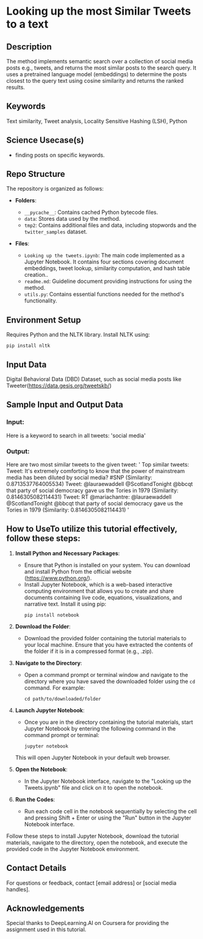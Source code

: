 # Looking up the most Similar Tweets to a text

## Description
The method implements semantic search over a collection of social media posts e.g., tweets, and returns the most similar posts to the search query. It uses a pretrained language model (embeddings) to determine the posts closest to the query text using cosine similarity and returns the ranked results.  

## Keywords
Text similarity, Tweet analysis, Locality Sensitive Hashing (LSH), Python

## Science Usecase(s)
- finding posts on specific keywords.

## Repo Structure
The repository is organized as follows:
- **Folders**:
  - `__pycache__`: Contains cached Python bytecode files.
  - `data`: Stores data used by the method.
  - `tmp2`: Contains additional files and data, including stopwords and the `twitter_samples` dataset.

- **Files**:
  - `Looking up the tweets.ipynb`: The main code implemented as a Jupyter Notebook. It contains four sections covering document embeddings, tweet lookup, similarity computation, and hash table creation..
  - `readme.md`: Guideline document providing instructions for using the method.
  - `utils.py`: Contains essential functions needed for the method's functionality.
  

## Environment Setup
Requires Python and the NLTK library. Install NLTK using:

```
pip install nltk
```


## Input Data
Digital Behavioral Data (DBD) Dataset, such as social media posts like Tweeter(https://data.gesis.org/tweetskb/)

## Sample Input and Output Data
### Input:
Here is a keyword to search in all tweets:
'social media'
### Output:
Here are two most similar tweets to the given tweet:
'
Top similar tweets:
Tweet: It's extremely comforting to know that the power of mainstream media has been diluted by social media? #SNP (Similarity: 0.8713537764005534)
Tweet: @lauraewaddell @ScotlandTonight @bbcqt that party of social democracy gave us the Tories in 1979 (Similarity: 0.8146305082114431)
Tweet: RT @mariachantre: @lauraewaddell @ScotlandTonight @bbcqt that party of social democracy gave us the Tories in 1979 (Similarity: 0.8146305082114431)
'


## How to UseTo utilize this tutorial effectively, follow these steps:

1. **Install Python and Necessary Packages**:
   - Ensure that Python is installed on your system. You can download and install Python from the official website (https://www.python.org/).
   - Install Jupyter Notebook, which is a web-based interactive computing environment that allows you to create and share documents containing live code, equations, visualizations, and narrative text. Install it using pip:
     ```
     pip install notebook
     ```

2. **Download the Folder**:
   - Download the provided folder containing the tutorial materials to your local machine. Ensure that you have extracted the contents of the folder if it is in a compressed format (e.g., .zip).

3. **Navigate to the Directory**:
   - Open a command prompt or terminal window and navigate to the directory where you have saved the downloaded folder using the `cd` command. For example:
     ```
     cd path/to/downloaded/folder
     ```

4. **Launch Jupyter Notebook**:
   - Once you are in the directory containing the tutorial materials, start Jupyter Notebook by entering the following command in the command prompt or terminal:
     ```
     jupyter notebook
     ```
   This will open Jupyter Notebook in your default web browser.

5. **Open the Notebook**:
   - In the Jupyter Notebook interface, navigate to the "Looking up the Tweets.ipynb" file and click on it to open the notebook.

6. **Run the Codes**:
   - Run each code cell in the notebook sequentially by selecting the cell and pressing Shift + Enter or using the "Run" button in the Jupyter Notebook interface.

Follow these steps to install Jupyter Notebook, download the tutorial materials, navigate to the directory, open the notebook, and execute the provided code in the Jupyter Notebook environment.


## Contact Details
For questions or feedback, contact [email address] or [social media handles].


## Acknowledgements 
Special thanks to DeepLearning.AI on Coursera for providing the assignment used in this tutorial.





